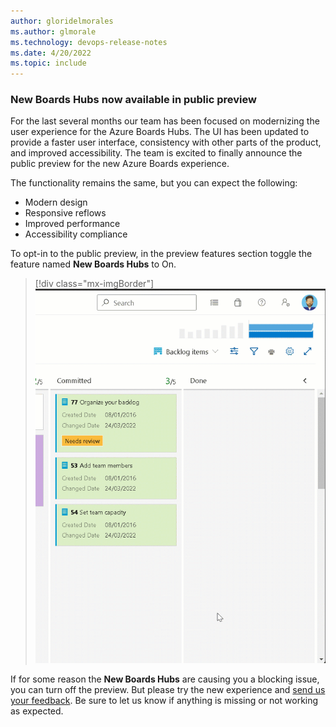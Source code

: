 ```yaml
---
author: gloridelmorales
ms.author: glmorale
ms.technology: devops-release-notes
ms.date: 4/20/2022
ms.topic: include
---
```


### New Boards Hubs now available in public preview

For the last several months our team has been focused on modernizing the user experience for the Azure Boards Hubs. The UI has been updated to provide a faster user interface, consistency with other parts of the product, and improved accessibility. The team is excited to finally announce the public preview for the new Azure Boards experience.


The functionality remains the same, but you can expect the following:

* Modern design
* Responsive reflows
* Improved performance
* Accessibility compliance

To opt-in to the public preview, in the preview features section toggle the feature named **New Boards Hubs** to On.

> [!div class="mx-imgBorder"]
> ![Gif to demo opt-in to the public preview.](../../media/201-boards-01.gif "gif to demo opt-in to the public preview")

If for some reason the **New Boards Hubs** are causing you a blocking issue, you can turn off the preview. But please try the new experience and [send us your feedback](mailto:dahellem@microsoft.com). Be sure to let us know if anything is missing or not working as expected.